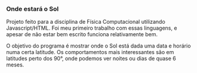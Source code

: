 ### Onde estará o Sol

Projeto feito para a disciplina de Física Computacional utilizando Javascript/HTML. Foi meu primeiro trabalho com essas linguagens, e apesar de não estar bem escrito funciona relativamente bem.

O objetivo do programa é mostrar onde o Sol está dada uma data e horário numa certa latitude. Os comportamentos mais interessantes são em latitudes perto dos 90°, onde podemos ver noites ou dias de quase 6 meses.
